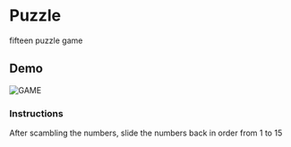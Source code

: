 # Puzzle
fifteen puzzle game

## Demo
![GAME](https://media.giphy.com/media/VU8NATBFYRgZuW7G0F/giphy.gif)

### Instructions
After scambling the numbers, slide the numbers back in order from 1 to 15
